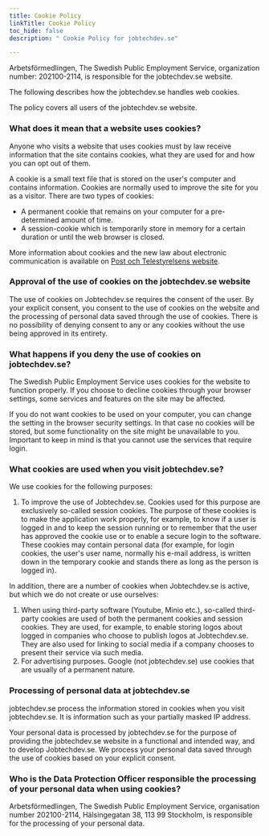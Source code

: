 ```yaml
---
title: Cookie Policy
linkTitle: Cookie Policy
toc_hide: false
description: " Cookie Policy for jobtechdev.se"

---
```



Arbetsförmedlingen, The Swedish Public Employment Service, organization number: 202100-2114, is responsible for the jobtechdev.se website.

The following describes how the jobtechdev.se handles web cookies.

The policy covers all users of the jobtechdev.se website.

### What does it mean that a website uses cookies?

Anyone who visits a website that uses cookies must by law receive information that the site contains cookies, what they are used for and how you can opt out of them.

A cookie is a small text file that is stored on the user's computer and contains information. Cookies are normally used to improve the site for you as a visitor. There are two types of cookies:

- A permanent cookie that remains on your computer for a pre-determined amount of time.
- A session-cookie which is temporarily store in memory for a certain duration or until the web browser is closed.

More information about cookies and the new law about electronic communication is available on [Post och Telestyrelsens website](http://www.pts.se).

### Approval of the use of cookies on the jobtechdev.se website

The use of cookies on Jobtechdev.se requires the consent of the user. By your explicit consent, you consent to the use of cookies on the website and the processing of personal data saved through the use of cookies. There is no possibility of denying consent to any or any cookies without the use being approved in its entirety.

### What happens if you deny the use of cookies on jobtechdev.se?

The Swedish Public Employment Service uses cookies for the website to function properly. If you choose to decline cookies through your browser settings, some services and features on the site may be affected.

If you do not want cookies to be used on your computer, you can change the setting in the browser security settings. In that case no cookies will be stored, but some functionality on the site might be unavailable to you. Important to keep in mind is that you cannot use the services that require login.

### What cookies are used when you visit jobtechdev.se?

We use cookies for the following purposes:

1. To improve the use of Jobtechdev.se. Cookies used for this purpose are exclusively so-called session cookies. The purpose of these cookies is to make the application work properly, for example, to know if a user is logged in and to keep the session running or to remember that the user has approved the cookie use or to enable a secure login to the software. These cookies may contain personal data (for example, for login cookies, the user's user name, normally his e-mail address, is written down in the temporary cookie and stands there as long as the person is logged in).

In addition, there are a number of cookies when Jobtechdev.se is active, but which we do not create or use ourselves:

1. When using third-party software (Youtube, Minio etc.), so-called third-party cookies are used of both the permanent cookies and session cookies. They are used, for example, to enable storing logos about logged in companies who choose to publish logos at Jobtechdev.se. They are also used for linking to social media if a company chooses to present their service via such media.
2. For advertising purposes. Google (not jobtechdev.se) use cookies that are usually of a permanent nature.

### Processing of personal data at jobtechdev.se

jobtechdev.se process the information stored in cookies when you visit jobtechdev.se. It is information such as your partially masked IP address.

Your personal data is processed by jobtechdev.se for the purpose of providing the jobtechdev.se website in a functional and intended way, and to develop Jobtechdev.se. We process your personal data saved through the use of cookies based on your explicit consent.

### Who is the Data Protection Officer responsible the processing of your personal data when using cookies?

Arbetsförmedlingen, The Swedish Public Employment Service, organisation number 202100-2114, Hälsingegatan 38, 113 99 Stockholm, is responsible for the processing of your personal data.
                                                                                                                                                                                                                                                                                                                                                                                                                                                                                                                                                                                                                                                                 